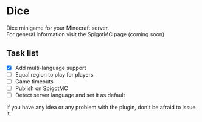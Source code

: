 # Dice
Dice minigame for your Minecraft server.\
For general information visit the SpigotMC page (coming soon) 
<!-- **Скачать:** [Google Drive]()\ -->
<!-- \ -->
<!-- **Видеоролик:** [YouTube]() -->

## Task list
- [x] Add multi-language support
- [ ] Equal region to play for players
- [ ] Game timeouts
- [ ] Publish on SpigotMC
- [ ] Detect server language and set it as default

If you have any idea or any problem with the plugin, don't be afraid to issue it.